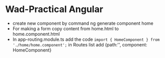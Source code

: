 # Wad-Practical Angular
- create new component by command ng generate component home
- For making a form  copy content from home.html to home.component.html
- In app-routing.module.ts add the code  `import { HomeComponent } from './home/home.component';` in Routes list add  {path:'', component: HomeComponent} 

